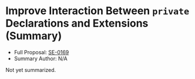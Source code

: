 # Improve Interaction Between `private` Declarations and Extensions (Summary)

* Full Proposal: [SE-0169](https://github.com/apple/swift-evolution/blob/main/proposals/0169-improve-interaction-between-private-declarations-and-extensions.md)
* Summary Author: N/A

Not yet summarized.
